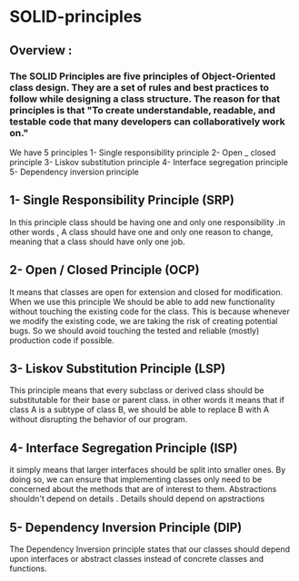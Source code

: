 # SOLID-principles
## Overview  : 
### The SOLID Principles are five principles of Object-Oriented class design. They are a set of rules and best practices to follow while designing a class structure. The reason for that principles is that "To create understandable, readable, and testable code that many developers can collaboratively work on."

We have 5 principles 
1-	Single responsibility principle 
2-	Open _ closed principle 
3-	Liskov substitution principle
4-	Interface segregation principle
5-	Dependency inversion principle 




## 1- Single Responsibility Principle (SRP)
In this principle class should be having one and only one responsibility .in other words ,
A class should have one and only one reason to change, meaning that a class should have only one job.






## 2- Open / Closed Principle (OCP)
It means that classes are open for extension and closed for modification.
When we use this principle We should be able to add new functionality without touching the existing code for the class. This is because whenever we modify the existing code, we are taking the risk of creating potential bugs. So we should avoid touching the tested and reliable (mostly) production code if possible.




## 3- Liskov Substitution Principle (LSP)
This principle means that every subclass or derived class should be substitutable for their base or parent class. in other words it means that  if class A is a subtype of class B, we should be able to replace B with A without disrupting the behavior of our program.




## 4- Interface Segregation Principle (ISP)
it simply means that larger interfaces should be split into smaller ones. By doing so, we can ensure that implementing classes only need to be concerned about the methods that are of interest to them.
Abstractions shouldn't depend on details . Details should depend on apstractions





## 5- Dependency Inversion Principle (DIP)
The Dependency Inversion principle states that our classes should depend upon interfaces or abstract classes instead of concrete classes and functions.







